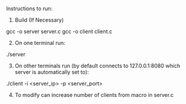 Instructions to run:

1. Build (If Necessary)

gcc -o server server.c
gcc -o client client.c

2. On one terminal run:

./server

3. On other terminals run (by default connects to 127.0.0.1:8080 which server is automatically set to):

./client -i <server_ip> -p <server_port>

4. To modify can increase number of clients from macro in server.c